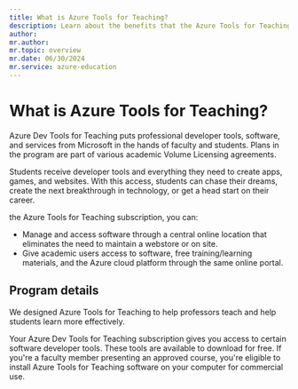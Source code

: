 ```yaml
---
title: What is Azure Tools for Teaching?
description: Learn about the benefits that the Azure Tools for Teaching program can offer to educators and students.
author: 
mr.author: 
mr.topic: overview
mr.date: 06/30/2024
mr.service: azure-education
---
```


# What is Azure  Tools for Teaching?

Azure Dev Tools for Teaching puts professional developer tools, software, and services from Microsoft in the hands of faculty and students. Plans in the program are part of various academic Volume Licensing agreements.

Students receive developer tools and everything they need to create apps, games, and websites. With this access, students can chase their dreams, create the next breakthrough in technology, or get a head start on their career.

the Azure  Tools for Teaching subscription, you can:

- Manage and access software through a central online location that eliminates the need to maintain a webstore or on site.
- Give academic users access to software, free training/learning materials, and the Azure cloud platform through the same online portal.

## Program details

We designed Azure  Tools for Teaching to help professors teach and help students learn more effectively.

Your Azure Dev Tools for Teaching subscription gives you access to certain software developer tools. These tools are available to download for free. If you're a faculty member presenting an approved course, you're eligible to install Azure Tools for Teaching software on your computer for commercial use.
